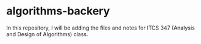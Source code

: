 # algorithms-backery
In this repository, I will be adding the files and notes for ITCS 347 (Analysis and Design of Algorithms) class.
